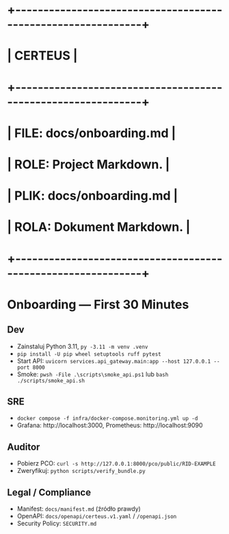 # +-------------------------------------------------------------+
# |                          CERTEUS                            |
# +-------------------------------------------------------------+
# | FILE: docs/onboarding.md                                   |
# | ROLE: Project Markdown.                                      |
# | PLIK: docs/onboarding.md                                   |
# | ROLA: Dokument Markdown.                                      |
# +-------------------------------------------------------------+

# Onboarding — First 30 Minutes

## Dev
- Zainstaluj Python 3.11, `py -3.11 -m venv .venv`
- `pip install -U pip wheel setuptools ruff pytest`
- Start API: `uvicorn services.api_gateway.main:app --host 127.0.0.1 --port 8000`
- Smoke: `pwsh -File .\scripts\smoke_api.ps1` lub `bash ./scripts/smoke_api.sh`

## SRE
- `docker compose -f infra/docker-compose.monitoring.yml up -d`
- Grafana: http://localhost:3000, Prometheus: http://localhost:9090

## Auditor
- Pobierz PCO: `curl -s http://127.0.0.1:8000/pco/public/RID-EXAMPLE`
- Zweryfikuj: `python scripts/verify_bundle.py`

## Legal / Compliance
- Manifest: `docs/manifest.md` (źródło prawdy)
- OpenAPI: `docs/openapi/certeus.v1.yaml` / `/openapi.json`
- Security Policy: `SECURITY.md`
